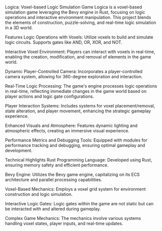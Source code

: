 Logica: Voxel-based Logic Simulation Game
Logica is a voxel-based simulation game leveraging the Bevy engine in Rust, focusing on logic operations and interactive environment manipulation. This project blends the elements of construction, puzzle-solving, and real-time logic simulation in a 3D world.

Features
Logic Operations with Voxels: Utilize voxels to build and simulate logic circuits. Supports gates like AND, OR, XOR, and NOT.

Interactive Voxel Environment: Players can interact with voxels in real-time, enabling the creation, modification, and removal of elements in the game world.

Dynamic Player-Controlled Camera: Incorporates a player-controlled camera system, allowing for 360-degree exploration and interaction.

Real-Time Logic Processing: The game's engine processes logic operations in real-time, reflecting immediate changes in the game world based on player actions and logic gate configurations.

Player Interaction Systems: Includes systems for voxel placement/removal, state alteration, and player movement, enhancing the strategic gameplay experience.

Enhanced Visuals and Atmosphere: Features dynamic lighting and atmospheric effects, creating an immersive visual experience.

Performance Metrics and Debugging Tools: Equipped with modules for performance tracking and debugging, ensuring optimal gameplay and development.

Technical Highlights
Rust Programming Language: Developed using Rust, ensuring memory safety and efficient performance.

Bevy Engine: Utilizes the Bevy game engine, capitalizing on its ECS architecture and parallel processing capabilities.

Voxel-Based Mechanics: Employs a voxel grid system for environment construction and logic simulation.

Interactive Logic Gates: Logic gates within the game are not static but can be interacted with and altered during gameplay.

Complex Game Mechanics: The mechanics involve various systems handling voxel states, player inputs, and real-time updates.
